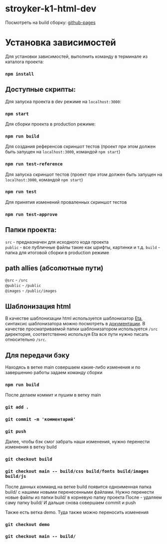 # stroyker-k1-html-dev

Посмотреть на build сборку: [github-pages](https://luzhetskiy.github.io/stroyker-k1-html-dev/)

# Установка зависимостей
Для установки зависимостей, выполнить команду в терминале из каталога проекта:
### `npm install`

## Доступные скрипты:

Для запуска проекта в dev режиме на `localhost:3000`:
### `npm start`

Для сборки проекта в production режиме:
### `npm run build`

Для создания референсов скриншот тестов (проект при этом должен быть запущен на `localhost:3000`, командой `npm start`)
### `npm run test-reference`

Для запуска скриншот тестов (проект при этом должен быть запущен на `localhost:3000`, командой `npm start`)
### `npm run test`

Для принятия изменений проваленных скриншот тестов
### `npm run test-approve`

## Папки проекта:
`src` - предназначен для исходного кода проекта \
`public` - все публичные файлы такие как шрифты, картинки и т.д.
`build` - папка для итоговой сборки в production режиме

## path allies (абсолютные пути)
`@src` - `/src` \
`@public` - `/public` \
`@images` - `/public/images`

## Шаблонизация html
В качестве шаблонизации html используется шаблонизатор [Eta](https://eta.js.org/), синтаксис шаблонизатора можно посмотреть в [документации](https://eta.js.org/docs/intro/template-syntax). В качестве просматриваемой папки шаблонизатором используется `/src` директория, соответственно используя Eta все пути нужно писать относительно `/src`.

## Для передачи бэку
Находясь в ветке main совершаем какие-либо изменения и по завершению работы задаем команду сборки
### `npm run build`

После делаем коммит и пушим в ветку main
### `git add .`
### `git commit -m 'комментарий'`
### `git push`

Далее, чтобы бэк смог забрать наши изменения, нужно перенести изменения в ветку build
### `git checkout build`
### `git checkout main -- build/css build/fonts build/images build/js`

После данных комманд на ветке build появится одноименная папка build/ с нашими новыми перенесенными файлами.
Нужно перенести новые файлы из папки build/ в корневую папку проекта
После - удаляем саму папку build/
И дальше снова совершаем commit и push

Также есть ветка demo.
Туда также можно переносить изменения
### `git checkout demo`
### `git checkout main -- build/`

